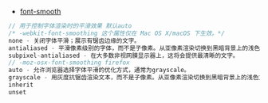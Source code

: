 
- [font-smooth](https://developer.mozilla.org/zh-CN/docs/Web/CSS/font-smooth)

```js
// 用于控制字体渲染时的平滑效果 默认auto
/* -webkit-font-smoothing 这个属性仅在 Mac OS X/macOS 下生效。*/
none - 关闭字体平滑；展示有锯齿边缘的文字。
antialiased - 平滑像素级别的字体，而不是子像素。从亚像素渲染切换到黑暗背景上的浅色文本的抗锯齿使其看起来更轻。
subpixel-antialiased - 在大多数非视网膜显示器上，这将会提供最清晰的文字。
// -moz-osx-font-smoothing firefox
auto - 允许浏览器选择字体平滑的优化方式，通常为grayscale。
grayscale - 用灰度抗锯齿渲染文本，而不是子像素。从亚像素渲染切换到黑暗背景上的浅色文本的抗锯齿使其看起来更轻。
inherit
unset
```
